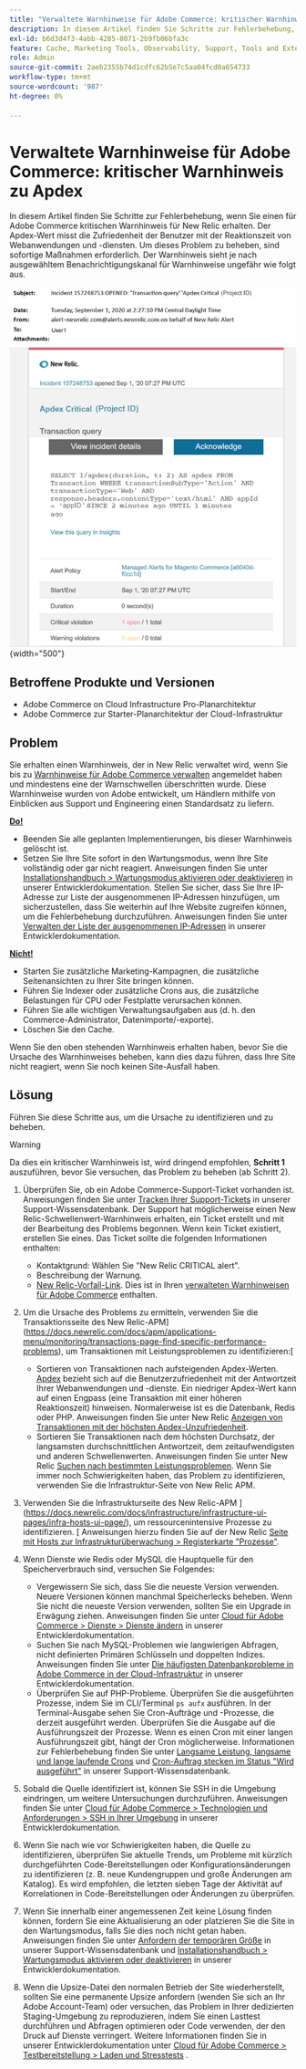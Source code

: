 ```yaml
---
title: "Verwaltete Warnhinweise für Adobe Commerce: kritischer Warnhinweis für Index"
description: In diesem Artikel finden Sie Schritte zur Fehlerbehebung, wenn Sie einen für Adobe Commerce kritischen Warnhinweis für New Relic erhalten. Der Apdex-Wert misst die Zufriedenheit der Benutzer mit der Reaktionszeit von Webanwendungen und -diensten. Um dieses Problem zu beheben, sind sofortige Maßnahmen erforderlich. Der Warnhinweis sieht je nach ausgewähltem Benachrichtigungskanal für Warnhinweise ungefähr wie folgt aus.
exl-id: b6d3d4f3-4abb-4285-8071-2b9fb06bfa3c
feature: Cache, Marketing Tools, Observability, Support, Tools and External Services
role: Admin
source-git-commit: 2aeb2355b74d1cdfc62b5e7c5aa04fcd0a654733
workflow-type: tm+mt
source-wordcount: '987'
ht-degree: 0%

---
```


# Verwaltete Warnhinweise für Adobe Commerce: kritischer Warnhinweis zu Apdex

In diesem Artikel finden Sie Schritte zur Fehlerbehebung, wenn Sie einen für Adobe Commerce kritischen Warnhinweis für New Relic erhalten. Der Apdex-Wert misst die Zufriedenheit der Benutzer mit der Reaktionszeit von Webanwendungen und -diensten. Um dieses Problem zu beheben, sind sofortige Maßnahmen erforderlich. Der Warnhinweis sieht je nach ausgewähltem Benachrichtigungskanal für Warnhinweise ungefähr wie folgt aus.

![apdex-kritischer Warnhinweis](assets/apdex-critical-magento-managed.png){width="500"}

## Betroffene Produkte und Versionen

* Adobe Commerce on Cloud Infrastructure Pro-Planarchitektur
* Adobe Commerce zur Starter-Planarchitektur der Cloud-Infrastruktur

## Problem

Sie erhalten einen Warnhinweis, der in New Relic verwaltet wird, wenn Sie bis zu [Warnhinweise für Adobe Commerce verwalten](/help/support-tools/managed-alerts-for-adobe-commerce/managed-alerts-for-magento-commerce.md) angemeldet haben und mindestens eine der Warnschwellen überschritten wurde. Diese Warnhinweise wurden von Adobe entwickelt, um Händlern mithilfe von Einblicken aus Support und Engineering einen Standardsatz zu liefern.

<u> **Do!** </u>

* Beenden Sie alle geplanten Implementierungen, bis dieser Warnhinweis gelöscht ist.
* Setzen Sie Ihre Site sofort in den Wartungsmodus, wenn Ihre Site vollständig oder gar nicht reagiert. Anweisungen finden Sie unter [Installationshandbuch > Wartungsmodus aktivieren oder deaktivieren](https://experienceleague.adobe.com/en/docs/commerce-operations/installation-guide/tutorials/maintenance-mode) in unserer Entwicklerdokumentation. Stellen Sie sicher, dass Sie Ihre IP-Adresse zur Liste der ausgenommenen IP-Adressen hinzufügen, um sicherzustellen, dass Sie weiterhin auf Ihre Website zugreifen können, um die Fehlerbehebung durchzuführen. Anweisungen finden Sie unter [Verwalten der Liste der ausgenommenen IP-Adressen](https://experienceleague.adobe.com/en/docs/commerce-operations/installation-guide/tutorials/maintenance-mode#instgde-cli-maint-exempt) in unserer Entwicklerdokumentation.

<u>**Nicht!**</u>

* Starten Sie zusätzliche Marketing-Kampagnen, die zusätzliche Seitenansichten zu Ihrer Site bringen können.
* Führen Sie Indexer oder zusätzliche Crons aus, die zusätzliche Belastungen für CPU oder Festplatte verursachen können.
* Führen Sie alle wichtigen Verwaltungsaufgaben aus (d. h. den Commerce-Administrator, Datenimporte/-exporte).
* Löschen Sie den Cache.

Wenn Sie den oben stehenden Warnhinweis erhalten haben, bevor Sie die Ursache des Warnhinweises beheben, kann dies dazu führen, dass Ihre Site nicht reagiert, wenn Sie noch keinen Site-Ausfall haben.

## Lösung

Führen Sie diese Schritte aus, um die Ursache zu identifizieren und zu beheben.

>[!WARNING]
>
>Da dies ein kritischer Warnhinweis ist, wird dringend empfohlen, **Schritt 1** auszuführen, bevor Sie versuchen, das Problem zu beheben (ab Schritt 2).

1. Überprüfen Sie, ob ein Adobe Commerce-Support-Ticket vorhanden ist. Anweisungen finden Sie unter [Tracken Ihrer Support-Tickets](/help/help-center-guide/help-center/magento-help-center-user-guide.md#track-tickets) in unserer Support-Wissensdatenbank. Der Support hat möglicherweise einen New Relic-Schwellenwert-Warnhinweis erhalten, ein Ticket erstellt und mit der Bearbeitung des Problems begonnen. Wenn kein Ticket existiert, erstellen Sie eines. Das Ticket sollte die folgenden Informationen enthalten:
   * Kontaktgrund: Wählen Sie &quot;New Relic CRITICAL alert&quot;.
   * Beschreibung der Warnung.
   * [New Relic-Vorfall-Link](https://docs.newrelic.com/docs/alerts-applied-intelligence/new-relic-alerts/alert-incidents/view-violation-event-details-incidents). Dies ist in Ihren [verwalteten Warnhinweisen für Adobe Commerce](/help/support-tools/managed-alerts-for-adobe-commerce/managed-alerts-for-magento-commerce.md) enthalten.
1. Um die Ursache des Problems zu ermitteln, verwenden Sie die Transaktionsseite des New Relic-APM](https://docs.newrelic.com/docs/apm/applications-menu/monitoring/transactions-page-find-specific-performance-problems), um Transaktionen mit Leistungsproblemen zu identifizieren:[
   * Sortieren von Transaktionen nach aufsteigenden Apdex-Werten. [Apdex](https://docs.newrelic.com/docs/apm/new-relic-apm/apdex/apdex-measure-user-satisfaction) bezieht sich auf die Benutzerzufriedenheit mit der Antwortzeit Ihrer Webanwendungen und -dienste. Ein niedriger Apdex-Wert kann auf einen Engpass (eine Transaktion mit einer höheren Reaktionszeit) hinweisen. Normalerweise ist es die Datenbank, Redis oder PHP. Anweisungen finden Sie unter New Relic [Anzeigen von Transaktionen mit der höchsten Apdex-Unzufriedenheit](https://docs.newrelic.com/docs/apm/new-relic-apm/apdex/apdex-measure-user-satisfaction/#dissatisfaction).
   * Sortieren Sie Transaktionen nach dem höchsten Durchsatz, der langsamsten durchschnittlichen Antwortzeit, dem zeitaufwendigsten und anderen Schwellenwerten. Anweisungen finden Sie unter New Relic [Suchen nach bestimmten Leistungsproblemen](https://docs.newrelic.com/docs/apm/applications-menu/monitoring/transactions-page-find-specific-performance-problems). Wenn Sie immer noch Schwierigkeiten haben, das Problem zu identifizieren, verwenden Sie die Infrastruktur-Seite von New Relic APM.
1. Verwenden Sie die Infrastrukturseite des New Relic-APM ](https://docs.newrelic.com/docs/infrastructure/infrastructure-ui-pages/infra-hosts-ui-page/), um ressourcenintensive Prozesse zu identifizieren. [ Anweisungen hierzu finden Sie auf der New Relic [Seite mit Hosts zur Infrastrukturüberwachung > Registerkarte &quot;Prozesse&quot;](https://docs.newrelic.com/docs/infrastructure/infrastructure-ui-pages/infra-hosts-ui-page/#processes).
1. Wenn Dienste wie Redis oder MySQL die Hauptquelle für den Speicherverbrauch sind, versuchen Sie Folgendes:
   * Vergewissern Sie sich, dass Sie die neueste Version verwenden. Neuere Versionen können manchmal Speicherlecks beheben. Wenn Sie nicht die neueste Version verwenden, sollten Sie ein Upgrade in Erwägung ziehen. Anweisungen finden Sie unter [Cloud für Adobe Commerce > Dienste > Dienste ändern](https://experienceleague.adobe.com/docs/commerce-cloud-service/user-guide/configure/service/services-yaml.html) in unserer Entwicklerdokumentation.
   * Suchen Sie nach MySQL-Problemen wie langwierigen Abfragen, nicht definierten Primären Schlüsseln und doppelten Indizes. Anweisungen finden Sie unter [Die häufigsten Datenbankprobleme in Adobe Commerce in der Cloud-Infrastruktur](https://experienceleague.adobe.com/docs/commerce-operations/implementation-playbook/best-practices/maintenance/resolve-database-performance-issues.html) in unserer Entwicklerdokumentation.
   * Überprüfen Sie auf PHP-Probleme. Überprüfen Sie die ausgeführten Prozesse, indem Sie im CLI/Terminal `ps aufx` ausführen. In der Terminal-Ausgabe sehen Sie Cron-Aufträge und -Prozesse, die derzeit ausgeführt werden. Überprüfen Sie die Ausgabe auf die Ausführungszeit der Prozesse. Wenn es einen Cron mit einer langen Ausführungszeit gibt, hängt der Cron möglicherweise. Informationen zur Fehlerbehebung finden Sie unter [Langsame Leistung, langsame und lange laufende Crons](/help/troubleshooting/miscellaneous/slow-performance-slow-and-long-running-crons.md) und [Cron-Auftrag stecken im Status &quot;Wird ausgeführt&quot;](/help/troubleshooting/miscellaneous/cron-job-is-stuck-in-running-status.md) in unserer Support-Wissensdatenbank.

1. Sobald die Quelle identifiziert ist, können Sie SSH in die Umgebung eindringen, um weitere Untersuchungen durchzuführen. Anweisungen finden Sie unter [Cloud für Adobe Commerce > Technologien und Anforderungen > SSH in Ihrer Umgebung](https://experienceleague.adobe.com/en/docs/commerce-cloud-service/user-guide/develop/secure-connections#ssh) in unserer Entwicklerdokumentation.
1. Wenn Sie nach wie vor Schwierigkeiten haben, die Quelle zu identifizieren, überprüfen Sie aktuelle Trends, um Probleme mit kürzlich durchgeführten Code-Bereitstellungen oder Konfigurationsänderungen zu identifizieren (z. B. neue Kundengruppen und große Änderungen am Katalog). Es wird empfohlen, die letzten sieben Tage der Aktivität auf Korrelationen in Code-Bereitstellungen oder Änderungen zu überprüfen.
1. Wenn Sie innerhalb einer angemessenen Zeit keine Lösung finden können, fordern Sie eine Aktualisierung an oder platzieren Sie die Site in den Wartungsmodus, falls Sie dies noch nicht getan haben. Anweisungen finden Sie unter [Anfordern der temporären Größe](/help/how-to/general/how-to-request-temporary-magento-upsize.md) in unserer Support-Wissensdatenbank und [Installationshandbuch > Wartungsmodus aktivieren oder deaktivieren](https://experienceleague.adobe.com/en/docs/commerce-operations/installation-guide/tutorials/maintenance-mode) in unserer Entwicklerdokumentation.
1. Wenn die Upsize-Datei den normalen Betrieb der Site wiederherstellt, sollten Sie eine permanente Upsize anfordern (wenden Sie sich an Ihr Adobe Account-Team) oder versuchen, das Problem in Ihrer dedizierten Staging-Umgebung zu reproduzieren, indem Sie einen Lasttest durchführen und Abfragen optimieren oder Code verwenden, der den Druck auf Dienste verringert. Weitere Informationen finden Sie in unserer Entwicklerdokumentation unter [Cloud für Adobe Commerce > Testbereitstellung > Laden und Stresstests](https://experienceleague.adobe.com/en/docs/commerce-cloud-service/user-guide/develop/test/staging-and-production#load-and-stress-testing) .
